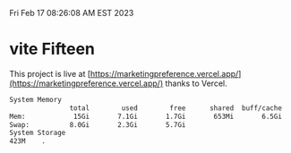 Fri Feb 17 08:26:08 AM EST 2023

# vite Fifteen


This project is live at [https://marketingpreference.vercel.app/](https://marketingpreference.vercel.app/) thanks to Vercel.

```bash
System Memory
               total        used        free      shared  buff/cache   available
Mem:            15Gi       7.1Gi       1.7Gi       653Mi       6.5Gi       7.2Gi
Swap:          8.0Gi       2.3Gi       5.7Gi
System Storage
423M	.
